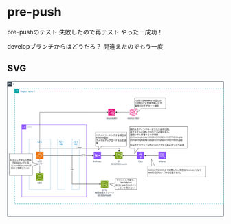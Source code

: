 # pre-push

pre-pushのテスト
失敗したので再テスト
やったー成功！

developブランチからはどうだろ？
間違えたのでもう一度

## SVG

![SVG](./aws-ページ1.drawio.svg)
